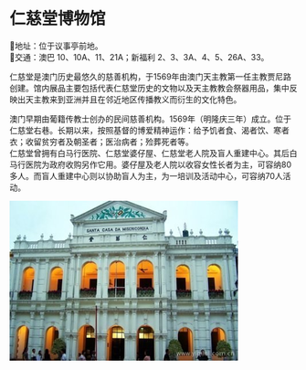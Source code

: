 # 仁慈堂博物馆  
📌地址：位于议事亭前地。   
🚌交通：澳巴 10、10A、11、21A；新福利 2、3、3A、4、5、26A、33。   
  
 仁慈堂是澳门历史最悠久的慈善机构，于1569年由澳门天主教第一任主教贾尼路创建。馆内展品主要包括代表仁慈堂历史的文物以及天主教教会祭器用品，集中反映出天主教来到亚洲并且在邻近地区传播教义而衍生的文化特色。   
  
 澳门早期由葡籍传教士创办的民间慈善机构。1569年（明隆庆三年）成立。位于仁慈堂右巷。长期以来，按照基督的博爱精神运作：给予饥者食、渴者饮、寒者衣；收留贫穷者及朝圣者；医治病者；殓葬死者等。   
仁慈堂曾拥有白马行医院、仁慈堂婆仔屋、仁慈堂老人院及盲人重建中心。其后白马行医院为政府收购另作它用。婆仔屋及老人院以收容女性长者为主，可容纳80多人。而盲人重建中心则以协助盲人为主，为一培训及活动中心，可容纳70人活动。   
  
![](https://raw.githubusercontent.com/szqq0512/Pic/main/img/202201212116433.png)  
